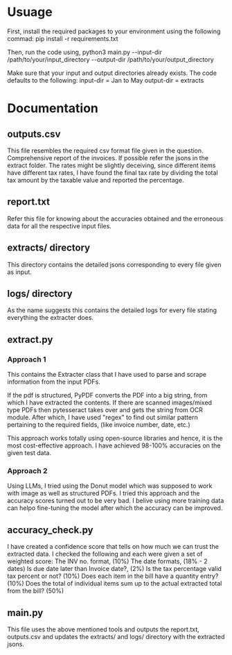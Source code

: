 # Usuage
First, install the required packages to your environment using the following commad:
pip install -r requirements.txt

Then, run the code using,
python3 main.py --input-dir /path/to/your/input_directory --output-dir /path/to/your/output_directory

Make sure that your input and output directories already exists. The code defaults to the following:
input-dir = Jan to May
output-dir = extracts

# Documentation
## outputs.csv
This file resembles the required csv format file given in the question. Comprehensive report of the invoices. If possible refer the jsons in the extract folder.
The rates might be slightly deceiving, since different items have different tax rates, I have found the final tax rate by dividing the total tax amount by the taxable value and reported the percentage.

## report.txt
Refer this file for knowing about the accuracies obtained and the erroneous data for all the respective input files.

## extracts/ directory
This directory contains the detailed jsons corresponding to every file given as input.

## logs/ directory
As the name suggests this contains the detailed logs for every file stating everything the extracter does.

## extract.py
### Approach 1
This contains the Extracter class that I have used to parse and scrape information from the input PDFs.

If the pdf is structured, PyPDF converts the PDF into a big string, from which I have extracted the contents.
If there are scanned images/mixed type PDFs then pytesseract takes over and gets the string from OCR module.
After which, I have used "regex" to find out similar pattern pertaining to the required fields, (like invoice number, date, etc.)

This approach works totally using open-source libraries and hence, it is the most cost-effective approach. 
I have achieved 98-100% accuracies on the given test data.

### Approach 2
Using LLMs,
I tried using the Donut model which was supposed to work with image as well as structured PDFs. I tried this approach and the accuracy scores turned out to be very bad.
I belive using more training data can helpo fine-tuning the model after which the accuracy can be improved.

## accuracy_check.py
I have created a confidence score that tells on how much we can trust the extracted data.
I checked the following and each were given a set of weighted score:
 The INV no. format, (10%)
 The date formats, (18% - 2 dates)
 Is due date later than Invoice date?, (2%)
 Is the tax percentage valid tax percent or not? (10%)
 Does each item in the bill have a quantity entry? (10%)
 Does the total of individual items sum up to the actual extracted total from the bill? (50%)

## main.py
This file uses the above mentioned tools and outputs the report.txt, outputs.csv and updates the extracts/ and logs/ directory with the extracted jsons.



